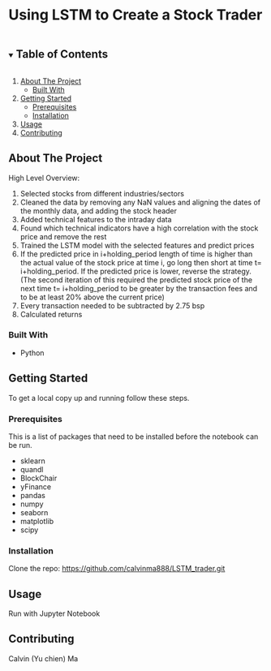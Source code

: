 # Using LSTM to Create a Stock Trader

<!-- TABLE OF CONTENTS -->
<details open="open">
  <summary><h2 style="display: inline-block">Table of Contents</h2></summary>
  <ol>
    <li>
      <a href="#about-the-project">About The Project</a>
      <ul>
        <li><a href="#built-with">Built With</a></li>
      </ul>
    </li>
    <li>
      <a href="#getting-started">Getting Started</a>
      <ul>
        <li><a href="#prerequisites">Prerequisites</a></li>
        <li><a href="#installation">Installation</a></li>
      </ul>
    </li>
    <li><a href="#usage">Usage</a></li>
    <li><a href="#contributing">Contributing</a></li>
  </ol>
</details>


<!-- ABOUT THE PROJECT -->
## About The Project

High Level Overview:
1. Selected stocks from different industries/sectors
2. Cleaned the data by removing any NaN values and aligning the dates of the monthly data, and adding the stock header
3. Added technical features to the intraday data
4. Found which technical indicators have a high correlation with the
stock price and remove the rest
5. Trained the LSTM model with the selected features and predict prices
6. If the predicted price in i+holding_period length of time is higher
than the actual value of the stock price at time i, go long then short at time t= i+holding_period. If the predicted price is lower, reverse the strategy.
(The second iteration of this required the predicted stock price of the next time t= i+holding_period to be greater by the transaction fees and to be at least 20% above the current price)
7. Every transaction needed to be subtracted by 2.75 bsp
8. Calculated returns

### Built With

* []()Python


<!-- GETTING STARTED -->
## Getting Started

To get a local copy up and running follow these steps.

### Prerequisites

This is a list of packages that need to be installed before the notebook can be run.
* sklearn
* quandl
* BlockChair
* yFinance
* pandas
* numpy
* seaborn
* matplotlib
* scipy


### Installation

Clone the repo: https://github.com/calvinma888/LSTM_trader.git
   

<!-- USAGE EXAMPLES -->
## Usage

Run with Jupyter Notebook


<!-- CONTRIBUTING -->
## Contributing

Calvin (Yu chien) Ma

